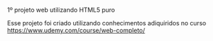 1º projeto web utilizando HTML5 puro

Esse projeto foi criado utilizando conhecimentos adiquiridos no curso https://www.udemy.com/course/web-completo/

